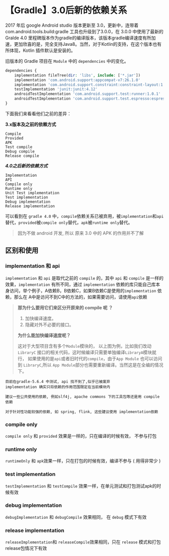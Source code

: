 # 【Gradle】3.0后新的依赖关系

2017 年后 google Android studio 版本更新至 3.0，更新中，连带着com.android.tools.build:gradle 工具也升级到了3.0.0，在 3.0.0 中使用了最新的Gralde 4.0 里程碑版本作为gradle的编译版本，该版本gradle编译速度有所加速，更加欣喜的是，完全支持Java8。当然，对于Kotlin的支持，在这个版本也有所体现，Kotlin 插件默认是安装的。

旧版本的 Gradle 项目在 `Module` 中的 `dependencies` 中的变化。

```php
dependencies {
    implementation fileTree(dir: 'libs', include: ['*.jar'])
    implementation 'com.android.support:appcompat-v7:26.1.0'
    implementation 'com.android.support.constraint:constraint-layout:1.0.2'
    testImplementation 'junit:junit:4.12'
    androidTestImplementation 'com.android.support.test:runner:1.0.1'
    androidTestImplementation 'com.android.support.test.espresso:espresso-core:3.0.1'
}
```

下面我们来看看他们之前的差异：

**3.x版本及之前的依赖方式**

```
Compile
Provided
APK
Test compile
Debug compile
Release compile
```

***4.0之后新的依赖方式***

```
Implementation
API
Compile only
Runtime only
Unit Test implementation
Test implementation
Debug implementation
Release implementation
```

可以看到在 `gradle 4.0` 中，`compile`依赖关系已被弃用，被`implementation`和`api`替代，`provided`被`compile only`替代，`apk`被`runtime only`替代。

> 因为不做 android 开发, 所以 原来 3.0 中的 APK 的作用并不了解

## 区别和使用

### implementation 和 api

`implementation` 和 `api` 是取代之前的 `compile` 的，其中 `api` 和 `compile` 是一样的效果，`implementation` 有所不同，通过 `implementation` 依赖的库只能自己库本身访问，举个例子，A依赖B，B依赖C，如果B依赖C是使用的`implementation` 依赖，那么在 A中是访问不到C中的方法的，如果需要访问，请使用`api`依赖

> **那为什么要用它们来区分开原来的 compile 呢 ？**
>
> 1. 加快编译速度。
> 2. 隐藏对外不必要的接口。
>
> **为什么能加快编译速度呢？**
>
> 这对于大型项目含有多个`Module`模块的， 以上图为例，比如我们改动 `LibraryC` 接口的相关代码，这时候编译只需要单独编译`LibraryA`模块就行， 如果使用的是`api`或者旧时代的`compile`，由于`App Module` 也可以访问到 `LibraryC`,所以 `App Module`部分也需要重新编译。当然这是在全编的情况下。

```
目前在gradle-5.6.4 中测试, api 找不到了,似乎已被废弃
implementation 确实只将依赖的作用范围限定在当前模块内

建议一些公共使用的依赖, 例如slf4j, apache commons 下的工具包等还是用 compile 依赖

对于针对性功能较强的依赖, 如 spring, flink, 这些建议使用 implementation依赖
```

### compile only

`compile only` 和 `provided` 效果是一样的，只在编译的时候有效， 不参与打包

### runtime only

`runtimeOnly` 和 `apk`效果一样，只在打包的时候有效，编译不参与 ( 用得非常少 )

### test implementation

`testImplementation` 和 `testCompile` 效果一样，在单元测试和打包测试apk的时候有效

### debug implementation

`debugImplementation` 和 `debugCompile` 效果相同， 在 `debug` 模式下有效

### release implementation

`releaseImplementation`和 `releaseCompile`效果相同，只在 `release` 模式和打包release包情况下有效

